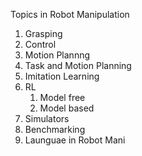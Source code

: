 Topics in Robot Manipulation
1. Grasping
2. Control
3. Motion Plannng
4. Task and Motion Planning
5. Imitation Learning
6. RL
	1. Model free
	2. Model based
7. Simulators
8. Benchmarking
9. Launguae in Robot Mani